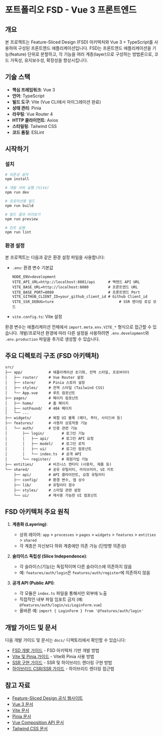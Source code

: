 # 포트폴리오 FSD - Vue 3 프론트엔드

## 개요

본 프로젝트는 Feature-Sliced Design (FSD) 아키텍처와 Vue 3 + TypeScript를 사용하여 구성된 프론트엔드 애플리케이션입니다. FSD는 프론트엔드 애플리케이션을 기능(feature) 단위로 분할하고, 각 기능을 여러 계층(layer)으로 구성하는 방법론으로, 코드 가독성, 유지보수성, 확장성을 향상시킵니다.

## 기술 스택

- **핵심 프레임워크**: Vue 3
- **언어**: TypeScript
- **빌드 도구**: Vite (Vue CLI에서 마이그레이션 완료)
- **상태 관리**: Pinia
- **라우팅**: Vue Router 4
- **HTTP 클라이언트**: Axios
- **스타일링**: Tailwind CSS
- **코드 품질**: ESLint

## 시작하기

### 설치

```bash
# 의존성 설치
npm install

# 개발 서버 실행 (Vite)
npm run dev

# 프로덕션용 빌드
npm run build

# 빌드 결과 미리보기
npm run preview

# 린트 실행
npm run lint
```

### 환경 설정

본 프로젝트는 다음과 같은 환경 설정 파일을 사용합니다:

- `.env`: 환경 변수 기본값
  ```
  NODE_ENV=development
  VITE_API_URL=http://localhost:8081/api      # 백엔드 API URL
  VITE_BASE_URL=http://localhost:8080         # 프론트엔드 URL
  VITE_BASE_PORT=8080                         # 프론트엔드 Port
  VITE_GITHUB_CLIENT_ID=your_github_client_id # Github Client_id
  VITE_SSR_DEBUG=ture                              # SSR 렌더링 로깅 모드
  ```
- `vite.config.ts`: Vite 설정

환경 변수는 애플리케이션 전체에서 `import.meta.env.VITE_*` 형식으로 접근할 수 있습니다. 
개발/프로덕션 환경에 따라 다른 설정을 사용하려면 `.env.development`와 `.env.production` 파일을 추가로 생성할 수 있습니다.

## 주요 디렉토리 구조 (FSD 아키텍처)

```
src/
├── app/            # 애플리케이션 초기화, 전역 스타일, 프로바이더
│   ├── router/     # Vue Router 설정
│   ├── store/      # Pinia 스토어 설정
│   ├── styles/     # 전역 스타일 (Tailwind CSS)
│   └── App.vue     # 루트 컴포넌트
├── pages/          # 페이지 컴포넌트
│   ├── home/       # 홈 페이지
│   ├── notFound/   # 404 페이지
│   └── ...
├── widgets/        # 복합 UI 블록 (헤더, 푸터, 사이드바 등)
├── features/       # 사용자 상호작용 기능
│   └── auth/       # 인증 관련 기능
│       ├── login/        # 로그인 기능
│       │   ├── api/      # 로그인 API 요청
│       │   ├── model/    # 로그인 로직
│       │   ├── ui/       # 로그인 컴포넌트
│       │   └── index.ts  # 공개 API
│       └── register/     # 회원가입 기능
├── entities/       # 비즈니스 엔티티 (사용자, 제품 등)
└── shared/         # 공유 유틸리티, 라이브러리, UI 키트
    ├── api/        # API 클라이언트, 요청 유틸리티
    ├── config/     # 환경 변수, 앱 상수
    ├── lib/        # 유틸리티 함수
    ├── styles/     # 스타일 관련 설정
    └── ui/         # 재사용 가능한 UI 컴포넌트
```

## FSD 아키텍처 주요 원칙

1. **계층화 (Layering)**:
   - 상위 레이어: `app` > `processes` > `pages` > `widgets` > `features` > `entities` > `shared`
   - 각 계층은 자신보다 하위 계층에만 의존 가능 (단방향 의존성)

2. **슬라이스 독립성 (Slice Independence)**:
   - 각 슬라이스(기능)는 독립적이며 다른 슬라이스에 의존하지 않음
   - 예: `features/auth/login`은 `features/auth/register`에 의존하지 않음

3. **공개 API (Public API)**:
   - 각 모듈은 `index.ts` 파일을 통해서만 외부에 노출
   - 직접적인 내부 파일 임포트 금지 (예: `@features/auth/login/ui/LoginForm.vue`)
   - 올바른 예: `import { LoginForm } from '@features/auth/login'`

## 개발 가이드 및 문서

다음 개발 가이드 및 문서는 `docs/` 디렉토리에서 확인할 수 있습니다:

- [FSD 개발 가이드](docs/development-guide.md) - FSD 아키텍처 기반 개발 방법
- [Vite 및 Pinia 가이드](docs/vite-pinia-guide.md) - Vite와 Pinia 사용 방법
- [SSR 구현 가이드](docs/ssr-guide.md) - SSR 및 하이브리드 렌더링 구현 방법
- [하이브리드 CSR/SSR 가이드](docs/hybrid-ssr-csr.md) - 하이브리드 렌더링 접근법

## 참고 자료

- [Feature-Sliced Design 공식 웹사이트](https://feature-sliced.design/)
- [Vue 3 문서](https://v3.vuejs.org/)
- [Vite 문서](https://vitejs.dev/guide/)
- [Pinia 문서](https://pinia.vuejs.org/)
- [Vue Composition API 문서](https://v3.vuejs.org/guide/composition-api-introduction.html)
- [Tailwind CSS 문서](https://tailwindcss.com/docs)
